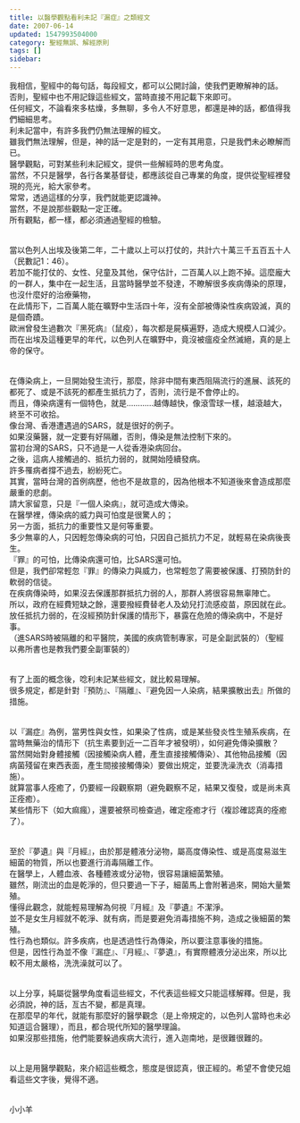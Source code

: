 ```yaml
---
title: 以醫學觀點看利未記『漏症』之類經文
date: 2007-06-14
updated: 1547993504000
category: 聖經無誤、解經原則
tags: []
sidebar: 
---
```


<p>我相信，聖經中的每句話，每段經文，都可以公開討論，使我們更瞭解神的話。<br/>否則，聖經中也不用記錄這些經文，當時直接不用記載下來即可。<br/>任何經文，不論看來多枯燥，多無聊，多令人不好意思，都還是神的話，都值得我們細細思考。<br/><!--more-->利未記當中，有許多我們仍無法理解的經文。<br/>雖我們無法理解，但是，神的話一定是對的，一定有其用意，只是我們未必瞭解而已。<br/>醫學觀點，可對某些利未記經文，提供一些解經時的思考角度。<br/>當然，不只是醫學，各行各業基督徒，都應該從自己專業的角度，提供從聖經裡發現的亮光，給大家參考。<br/>常常，透過這樣的分享，我們就能更認識神。<br/>當然，不是說那些觀點一定正確。<br/>所有觀點，都一樣，都必須通過聖經的檢驗。<br/><br/><br/>當以色列人出埃及後第二年，二十歲以上可以打仗的，共計六十萬三千五百五十人（民數記1：46）。<br/>若加不能打仗的、女性、兒童及其他，保守估計，二百萬人以上跑不掉。這麼龐大的一群人，集中在一起生活，且當時醫學並不發達，不瞭解很多疾病傳染的原理，也沒什麼好的治療藥物，<br/>在此情形下，二百萬人能在曠野中生活四十年，沒有全部被傳染性疾病毀滅，真的是個奇蹟。<br/>歐洲曾發生過數次『黑死病』（鼠疫），每次都是屍橫遍野，造成大規模人口減少。<br/>而在出埃及這種更早的年代，以色列人在曠野中，竟沒被瘟疫全然滅絕，真的是上帝的保守。<br/><br/><br/>在傳染病上，一旦開始發生流行，那麼，除非中間有東西阻隔流行的進展、該死的都死了、或是不該死的都產生抵抗力了，否則，流行是不會停止的。<br/>而且，傳染病還有一個特色，就是…………越傳越快，像滾雪球一樣，越滾越大，終至不可收拾。<br/>像台灣、香港遭遇過的SARS，就是很好的例子。<br/>如果沒藥醫，就一定要有好隔離，否則，傳染是無法控制下來的。<br/>當初台灣的SARS，只不過是一人從香港染病回台。<br/>之後，這病人接觸過的、抵抗力弱的，就開始陸續發病。<br/>許多罹病者撐不過去，紛紛死亡。<br/>其實，當時台灣的首例病歷，他也不是故意的，因為他根本不知道後來會造成那麼嚴重的悲劇。<br/>請大家留意，只是『一個人染病』，就可造成大傳染。<br/>在醫學裡，傳染病的威力與可怕度是很驚人的；<br/>另一方面，抵抗力的重要性又是何等重要。<br/>多少無辜的人，只因輕忽傳染病的可怕，只因自己抵抗力不足，就輕易在染病後喪生。<br/>『罪』的可怕，比傳染病還可怕，比SARS還可怕。<br/>但是，我們卻常輕忽『罪』的傳染力與威力，也常輕忽了需要被保護、打預防針的軟弱的信徒。<br/>在疾病傳染時，如果沒去保護那群抵抗力弱的人，那群人將很容易無辜陣亡。<br/>所以，政府在經費短缺之餘，還要撥經費替老人及幼兒打流感疫苗，原因就在此。<br/>放任抵抗力弱的，在沒經預防針保護的情形下，暴露在危險的傳染病中，不是好事。<br/>（進SARS時被隔離的和平醫院，美國的疾病管制專家，可是全副武裝的）（聖經以弗所書也是教我們要全副軍裝的）<br/><br/><br/>有了上面的概念後，唸利未記某些經文，就比較易理解。<br/>很多規定，都是針對『預防』、『隔離』、『避免因一人染病，結果擴散出去』所做的措施。<br/><br/><br/>以『漏症』為例，當男性與女性，如果染了性病，或是某些發炎性生殖系疾病，在當時無藥治的情形下（抗生素要到近一二百年才被發明），如何避免傳染擴散？<br/>當然開始對身體接觸（因接觸染病人體，產生直接接觸傳染）、其他物品接觸（因病菌殘留在東西表面，產生間接接觸傳染）要做出規定，並要洗澡洗衣（消毒措施）。<br/>就算當事人痊癒了，仍要經一段觀察期（避免觀察不足，結果又復發，或是尚未真正痊癒）。<br/>某些情形下（如大痲瘋），還要被祭司檢查過，確定痊癒才行（複診確認真的痊癒了）。<br/><br/><br/>至於『夢遺』與『月經』，由於那是體液分泌物，屬高度傳染性、或是高度易滋生細菌的物質，所以也要進行消毒隔離工作。<br/>在醫學上，人體血液、各種體液或分泌物，很容易讓細菌繁殖。<br/>雖然，剛流出的血是乾淨的，但只要過一下子，細菌馬上會附著過來，開始大量繁殖。<br/>懂得此觀念，就能輕易理解為何視『月經』及『夢遺』不潔淨。<br/>並不是女生月經就不乾淨、就有病，而是要避免消毒措施不夠，造成之後細菌的繁殖。<br/>性行為也類似。許多疾病，也是透過性行為傳染，所以要注意事後的措施。<br/>但是，因性行為並不像『漏症』、『月經』、『夢遺』，有實際體液分泌出來，所以比較不用太嚴格，洗洗澡就可以了。<br/><br/><br/>以上分享，純屬從醫學角度看這些經文，不代表這些經文只能這樣解釋。但是，我必須說，神的話，亙古不變，都是真理。<br/>在那麼早的年代，就能有那麼好的醫學觀念（是上帝規定的，以色列人當時也未必知道這合醫理），而且，都合現代所知的醫學理論。<br/>如果沒那些措施，他們能要躲過疾病大流行，進入迦南地，是很難很難的。<br/><br/><br/>以上是用醫學觀點，來介紹這些概念，態度是很認真，很正經的。希望不會使兄姐看這些文字後，覺得不適。<br/><br/><br/>小小羊<br/></p><p> </p><br/><br/><br/>